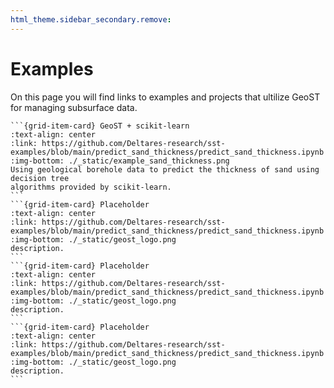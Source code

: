 ```yaml
---
html_theme.sidebar_secondary.remove:
---
```


# Examples

On this page you will find links to examples and projects that ultilize GeoST for 
managing subsurface data.

````{grid} 1 2 2 4
```{grid-item-card} GeoST + scikit-learn
:text-align: center
:link: https://github.com/Deltares-research/sst-examples/blob/main/predict_sand_thickness/predict_sand_thickness.ipynb
:img-bottom: ./_static/example_sand_thickness.png
Using geological borehole data to predict the thickness of sand using decision tree 
algorithms provided by scikit-learn.
```
```{grid-item-card} Placeholder
:text-align: center
:link: https://github.com/Deltares-research/sst-examples/blob/main/predict_sand_thickness/predict_sand_thickness.ipynb
:img-bottom: ./_static/geost_logo.png
description.
```
```{grid-item-card} Placeholder
:text-align: center
:link: https://github.com/Deltares-research/sst-examples/blob/main/predict_sand_thickness/predict_sand_thickness.ipynb
:img-bottom: ./_static/geost_logo.png
description.
```
```{grid-item-card} Placeholder
:text-align: center
:link: https://github.com/Deltares-research/sst-examples/blob/main/predict_sand_thickness/predict_sand_thickness.ipynb
:img-bottom: ./_static/geost_logo.png
description.
```
````
